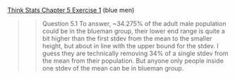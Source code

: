 [Think Stats Chapter 5 Exercise 1](http://greenteapress.com/thinkstats2/html/thinkstats2006.html#toc50) (blue men)

>> Question 5.1 To answer, ~34.275% of the adult male population could be in the blueman group, their
lower end range is quite a bit higher than the first stdev from the mean to the smaller
height, but about in line with the upper bound for the stdev. I guess they are technically
removing 34% of a single stdev from the mean from their population. But anyone only people 
inside one stdev of the mean can be in blueman group.
